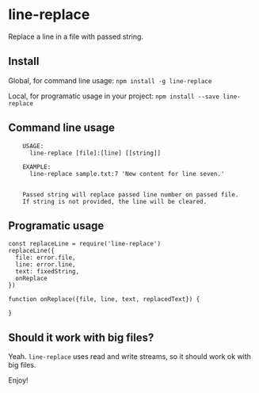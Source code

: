 # line-replace
Replace a line in a file with passed string.

## Install

Global, for command line usage:
`npm install -g line-replace`

Local, for programatic usage in your project:
`npm install --save line-replace`

## Command line usage

```
    USAGE:
      line-replace [file]:[line] [[string]]

    EXAMPLE:
      line-replace sample.txt:7 'New content for line seven.'


    Passed string will replace passed line number on passed file.
    If string is not provided, the line will be cleared.
```

## Programatic usage

```
const replaceLine = require('line-replace')
replaceLine({
  file: error.file,
  line: error.line,
  text: fixedString,
  onReplace
})

function onReplace({file, line, text, replacedText}) {

}

```

## Should it work with big files?

Yeah. `line-replace` uses read and write streams, so it should work ok with big files.

Enjoy!
